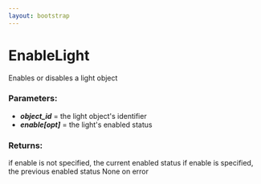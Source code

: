 ```yaml
---
layout: bootstrap
---
```


# EnableLight

Enables or disables a light object
          

### Parameters:

- ***object_id*** = the light object's identifier
- ***enable[opt]*** = the light's enabled status
        

### Returns:


if enable is not specified, the current enabled status 
if enable is specified, the previous enabled status
None on error
        


